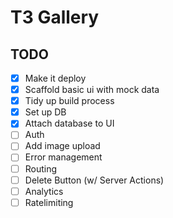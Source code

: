 # T3 Gallery

## TODO

- [x] Make it deploy
- [x] Scaffold basic ui with mock data
- [x] Tidy up build process
- [x] Set up DB
- [x] Attach database to UI
- [ ] Auth
- [ ] Add image upload
- [ ] Error management
- [ ] Routing
- [ ] Delete Button (w/ Server Actions)
- [ ] Analytics
- [ ] Ratelimiting
